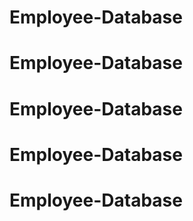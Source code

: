 # Employee-Database 
# Employee-Database 
# Employee-Database 
# Employee-Database 
# Employee-Database 
